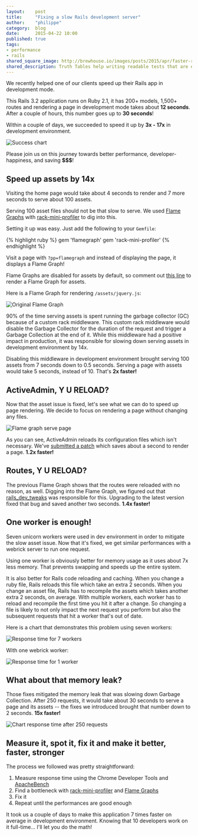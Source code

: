 ```yaml
---
layout:    post
title:     "Fixing a slow Rails development server"
author:    "philippe"
category:  blog
date:      2015-04-22 10:00
published: true
tags:
- performance
- rails
shared_square_image: http://brewhouse.io/images/posts/2015/apr/faster-rails-dev.png
shared_description: Truth Tables help writing readable tests that are easy to maintain.
---
```


We recently helped one of our clients speed up their Rails app in development mode.

This Rails 3.2 application runs on Ruby 2.1, it has 200+ models, 1,500+ routes and rendering a page in development mode takes about **12 seconds**. After a couple of hours, this number goes up to **30 seconds**!

Within a couple of days, we succeeded to speed it up by **3x - 17x** in development environment.

![Success chart](/images/posts/2015/apr/perf-chart-over-fixes.png)

Please join us on this journey towards better performance, developer-happiness, and saving **$$$**!

<!-- break -->

## Speed up assets by 14x

Visiting the home page would take about 4 seconds to render and 7 more seconds to serve about 100 assets.

Serving 100 asset files should not be that slow to serve. We used [Flame Graphs](https://github.com/SamSaffron/flamegraph) with [rack-mini-profiler](https://github.com/MiniProfiler/rack-mini-profiler) to dig into this.

Setting it up was easy. Just add the following to your `Gemfile`:

{% highlight ruby %}
gem 'flamegraph'
gem 'rack-mini-profiler'
{% endhighlight %}

Visit a page with `?pp=flamegraph` and instead of displaying the page, it displays a Flame Graph!

Flame Graphs are disabled for assets by default, so comment out [this line](https://github.com/MiniProfiler/rack-mini-profiler/blob/a0117654f02e97db999ba41a20c8c4c5d5291ace/lib/mini_profiler_rails/railtie.rb#L23) to render a Flame Graph for assets.

Here is a Flame Graph for rendering `/assets/jquery.js`:

![Original Flame Graph](/images/posts/2015/apr/perf-flamegraph-assets.png)


90% of the time serving assets is spent running the garbage collector (GC) because of a custom rack middleware. This custom rack middleware would disable the Garbage Collector for the duration of the request and trigger a Garbage Collection at the end of it. While this middleware had a positive impact in production, it was responsible for slowing down serving assets in development environment by 14x.

Disabling this middleware in development environment brought serving 100 assets from 7 seconds down to 0.5 seconds. Serving a page with assets would take 5 seconds, instead of 10. That's **2x faster!**

## ActiveAdmin, Y U RELOAD?

Now that the asset issue is fixed, let's see what we can do to speed up page rendering. We decide to focus on rendering a page without changing any files.

![Flame graph serve page](/images/posts/2015/apr/perf-flamegraph-before.png)

As you can see, ActiveAdmin reloads its configuration files which isn't necessary. We've [submitted a patch](https://github.com/activeadmin/activeadmin/pull/3783) which saves about a second to render a page. **1.2x faster!**

## Routes, Y U RELOAD?

The previous Flame Graph shows that the routes were reloaded with no reason, as well. Digging into the Flame Graph, we figured out that [rails_dev_tweaks](https://github.com/wavii/rails-dev-tweaks) was responsible for this. Upgrading to the latest version fixed that bug and saved another two seconds. **1.4x faster!**

## One worker is enough!

Seven unicorn workers were used in dev environment in order to mitigate the slow asset issue. Now that it's fixed, we get similar performances with a webrick server to run one request.

Using one worker is obviously better for memory usage as it uses about 7x less memory. That prevents swapping and speeds up the entire system.

It is also better for Rails code reloading and caching. When you change a ruby file, Rails reloads this file which take an extra 2 seconds. When you change an asset file, Rails has to recompile the assets which takes another extra 2 seconds, on average. With multiple workers, each worker has to reload and recompile the first time you hit it after a change. So changing a file is likely to not only impact the next request you perform but also the subsequent requests that hit a worker that's out of date.

Here is a chart that demonstrates this problem using seven workers:

![Response time for 7 workers](/images/posts/2015/apr/perf-chart-7-workers.png)

With one webrick worker:

![Response time for 1 worker](/images/posts/2015/apr/perf-chart-1-worker.png)

## What about that memory leak?

Those fixes mitigated the memory leak that was slowing down Garbage Collection. After 250 requests, it would take about 30 seconds to serve a page and its assets -- the fixes we introduced brought that number down to 2 seconds. **15x faster!**

![Chart response time after 250 requests](/images/posts/2015/apr/perf-chart-250-requests.png)

## Measure it, spot it, fix it and make it better, faster, stronger

The process we followed was pretty straightforward:

1. Measure response time using the Chrome Developer Tools and [ApacheBench](http://httpd.apache.org/docs/2.2/programs/ab.html)
2. Find a bottleneck with [rack-mini-profiler](https://github.com/MiniProfiler/rack-mini-profiler) and [Flame Graphs](https://github.com/SamSaffron/flamegraph)
3. Fix it
4. Repeat until the performances are good enough

It took us a couple of days to make this application 7 times faster on average in development environment. Knowing that 10 developers work on it full-time... I'll let you do the math!
